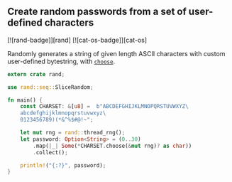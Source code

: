 ## Create random passwords from a set of user-defined characters

[![rand-badge]][rand] [![cat-os-badge]][cat-os]

Randomly generates a string of given length ASCII characters with custom user-defined bytestring, with [`choose`].

```rust
extern crate rand;

use rand::seq::SliceRandom;

fn main() {
    const CHARSET: &[u8] =  b"ABCDEFGHIJKLMNOPQRSTUVWXYZ\
    abcdefghijklmnopqrstuvwxyz\
    0123456789)(*&^%$#@!~";

    let mut rng = rand::thread_rng();
    let password: Option<String> = (0..30)
        .map(|_| Some(*CHARSET.choose(&mut rng)? as char))
        .collect();

    println!("{:?}", password);
}
```

[`choose`]: https://docs.rs/rand/*/rand/trait.Rng.html#method.choose
